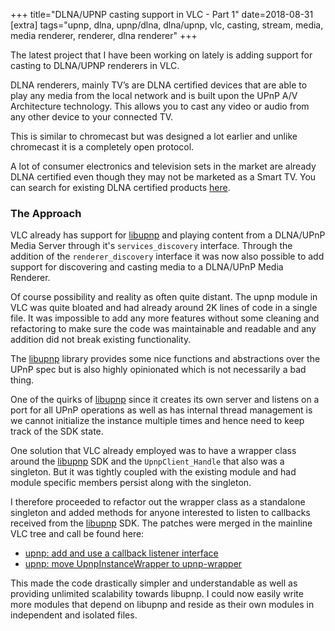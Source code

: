 +++
title="DLNA/UPNP casting support in VLC - Part 1"
date=2018-08-31
[extra]
tags="upnp, dlna, upnp/dlna, dlna/upnp, vlc, casting, stream, media, media renderer, renderer, dlna renderer"
+++

The latest project that I have been working on lately is adding support for 
casting to DLNA/UPNP renderers in VLC.

DLNA renderers, mainly TV’s are DLNA certified devices that are able to play
any media from the local network and is built upon the UPnP A/V Architecture technology.
This allows you to cast any video or audio from any other device to your connected TV.

<!-- more -->

This is similar to chromecast but was designed a lot earlier and unlike chromecast it is
a completely open protocol.

A lot of consumer electronics and television sets in the market are already 
DLNA certified even though they may not be marketed as a Smart TV.
You can search for existing DLNA certified products [here][5].

### The Approach

VLC already has support for [libupnp] and playing content from a DLNA/UPnP Media Server
through it's `services_discovery` interface. Through the addition of the 
`renderer_discovery` interface it was now also possible to add support for 
discovering and casting media to a DLNA/UPnP Media Renderer.

Of course possibility and reality as often quite distant. 
The upnp module in VLC was quite bloated and had already around 2K lines of code in a single file.
It was impossible to add any more features without some cleaning and refactoring
to make sure the code was maintainable and readable
and any addition did not break existing functionality.

The [libupnp] library provides some nice functions and abstractions over the UPnP
spec but is also highly opinionated which is not necessarily a bad thing.

One of the quirks of [libupnp] since it creates its own server and listens on a port
for all UPnP operations as well as has internal thread management is we cannot initialize
the instance multiple times and hence need to keep track of the SDK state.

One solution that VLC already employed was to have a wrapper class around the [libupnp]
SDK and the `UpnpClient_Handle` that also was a singleton. But it was tightly coupled
with the existing module and had module specific members persist along with the singleton.

I therefore proceeded to refactor out the wrapper class as a standalone singleton
and added methods for anyone interested to listen to callbacks received from the [libupnp]
SDK. The patches were merged in the mainline VLC tree and call be found here:

* [upnp: add and use a callback listener interface][1]
* [upnp: move UpnpInstanceWrapper to upnp-wrapper][2]

This made the code drastically simpler and understandable as well as providing unlimited
scalability towards libupnp. I could now easily write more modules that depend on libupnp
and reside as their own modules in independent and isolated files.

[libupnp]: http://pupnp.sourceforge.net/ 
[1]: http://git.videolan.org/?p=vlc.git;a=commit;h=66839225ff9cea419bd9d578278d35eb3c4db800
[2]: http://git.videolan.org/?p=vlc.git;a=commit;h=da4e3c45c04c7cedc692a5fa09af9c511e000365
[3]: https://openconnectivity.org/developer/specifications/upnp-resources/upnp/mediaserver4-and-mediarenderer3
[4]: http://upnp.org/specs/av/UPnP-av-AVArchitecture-v2.pdf
[5]: https://spirespark.com/dlna/products
